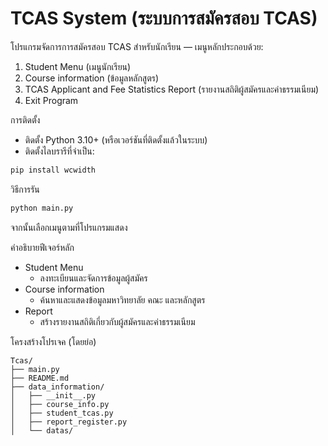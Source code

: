 # TCAS System (ระบบการสมัครสอบ TCAS)

โปรแกรมจัดการการสมัครสอบ TCAS สำหรับนักเรียน — เมนูหลักประกอบด้วย:
1. Student Menu (เมนูนักเรียน)
2. Course information (ข้อมูลหลักสูตร)
3. TCAS Applicant and Fee Statistics Report (รายงานสถิติผู้สมัครและค่าธรรมเนียม)
4. Exit Program

การติดตั้ง
- ติดตั้ง Python 3.10+ (หรือเวอร์ชันที่ติดตั้งแล้วในระบบ)
- ติดตั้งไลบรารีที่จำเป็น:
```bash
pip install wcwidth
```

วิธีการรัน
```bash
python main.py
```
จากนั้นเลือกเมนูตามที่โปรแกรมแสดง

คำอธิบายฟีเจอร์หลัก 
- Student Menu 
  - ลงทะเบียนและจัดการข้อมูลผู้สมัคร 
- Course information 
  - ค้นหาและแสดงข้อมูลมหาวิทยาลัย คณะ และหลักสูตร
- Report 
  - สร้างรายงานสถิติเกี่ยวกับผู้สมัครและค่าธรรมเนียม

โครงสร้างโปรเจค (โดยย่อ)
```
Tcas/
├── main.py
├── README.md
├── data_information/
│   ├── __init__.py
│   ├── course_info.py
│   ├── student_tcas.py
│   ├── report_register.py
│   └── datas/          
```